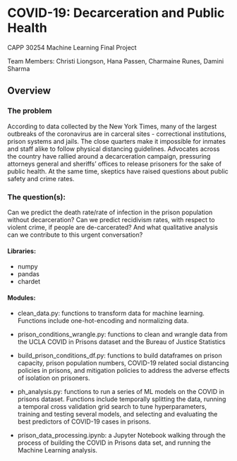 # COVID-19: Decarceration and Public Health
CAPP 30254 Machine Learning Final Project

Team Members: Christi Liongson, Hana Passen, Charmaine Runes, Damini Sharma 

## Overview
### The problem
According to data collected by the New York Times, many of the largest outbreaks of the coronavirus are in carceral sites - correctional institutions, prison systems and jails. The close quarters make it impossible for inmates and staff alike to follow physical distancing guidelines. Advocates across the country have rallied around a decarceration campaign, pressuring attorneys general and sheriffs’ offices to release prisoners for the sake of public health. At the same time, skeptics have raised questions about public safety and crime rates.
### The question(s):
Can we predict the death rate/rate of infection in the prison population without decarceration? Can we predict recidivism rates, with respect to violent crime, if people are de-carcerated? And what qualitative analysis can we contribute to this urgent conversation? 

#### Libraries: 
- numpy
- pandas
- chardet

#### Modules: 
- clean_data.py: functions to transform data for machine learning. Functions
    include one-hot-encoding and normalizing data. 

- prison_conditions_wrangle.py: functions to clean and wrangle data from the UCLA
    COVID in Prisons dataset and the Bureau of Justice Statistics
    
- build_prison_conditions_df.py: functions to build dataframes on prison capacity,
    prison population numbers, COVID-19 related social distancing policies in
    prisons, and mitigation policies to address the adverse effects of isolation
    on prisoners. 

- ph_analysis.py: functions to run a series of ML models on the COVID in prisons 
    dataset. Functions include temporally splitting the data, running a 
    temporal cross validation grid search to tune hyperparameters, training and
    testing several models, and selecting and evaluating the best predictors of
    COVID-19 cases in prisons. 

- prison_data_processing.ipynb: a Jupyter Notebook walking through the process of
    building the COVID in Prisons data set, and running the Machine Learning
    analysis.